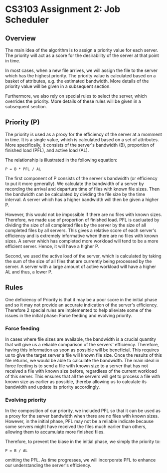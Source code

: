 # CS3103 Assignment 2: Job Scheduler

## Overview

The main idea of the algorithm is to assign a priority value for each server. The priority will act as a score for the desirability of the server at that point in time.

In most cases, when a new file arrives, we will assign the file to the server which has the highest priority. The priority value is calculated based on a basket of attributes, e.g. the estimated bandwidth. More details of the priority value will be given in a subsequent section.

Furthermore, we also rely on special rules to select the server, which overrides the priority. More details of these rules will be given in a subsequent section.


## Priority (P)

The priority is used as a proxy for the efficiency of the server at a momment in time. It is a single value, which is calculated based on a set of attributes. More specifically, it consists of the server's bandwidth (B), proportion of finished load (PFL), and active load (AL).

The relationship is illustrated in the following equation:

```
P = B * PFL / AL
```

The first component of P consists of the server's bandwidth (or efficiency to put it more generally). We calculate the bandwidth of a server by recording the arrival and departure time of files with known file sizes. Then the bandwidth can be calculated by dividing the file size by the time interval. A server which has a higher bandwidth will then be given a higher P.

However, this would not be impossible if there are no files with known sizes. Therefore, we made use of proportion of finished load.  PFL is cacluated by dividing the size of all completed files by the server by the size of all completed files by all servers. This gives a relative score of each server's efficiency and is extremely informative when there are no files with known sizes. A server which has completed more workload will tend to be a more efficient server. Hence, it will have a  higher P.

Second, we used the active load of the server, which is calculated by taking the sum of the size of all files that are currently being processed by the server. A server with a large amount of active workload
will have a higher AL and thus, a lower P.


## Rules

One deficiency of Priority is that it may be a poor score in the initial phase and so it may not provide an accurate indication of the server's efficiency. Therefore 2 special rules are implemented to help alleviate some of the issues in the initial phase: Force feeding and evolving priority.

### Force feeding

In cases where file sizes are available, the bandwidth is a crucial quantity that will give us a reliable comparison of the servers' efficiency. Therefore, having this information as soon as possible will be beneficial. This requires us to give the target server a file will known file size. Once the results of this file returns, we would be able to calculate the bandwidth. The main ideal in force feeding is to send a file with known size to a server that has not received a file with known size before, regardless of the current workload of this server. This ensures that all the servers will get to process a file with known size as earlier as possible, thereby allowing us to calculate its bandwidth and update its priority accordingly.

### Evolving priority

In the composition of our priority, we included PFL so that it can be used as a proxy for the server bandwidth when there are no files with known sizes. However, in the initial phase, PFL may not be a reliable indicate because some servers might have received the files much earlier than others, allowing them to accumulate more finished files.

Therefore, to prevent the biase in the initial phase, we simply the priority to:

```
P = B / AL
```

omitting the PFL. As time progresses, we will incorporate PFL to enhance our understanding the server's efficiency.
